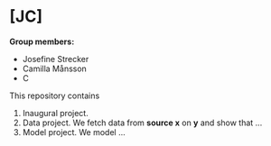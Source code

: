# \[JC\]

**Group members:**
- Josefine Strecker
- Camilla Månsson
- C

This repository contains  
1. Inaugural project. 
2. Data project. We fetch data from **source x** on **y** and show that ...
3. Model project. We model ...
